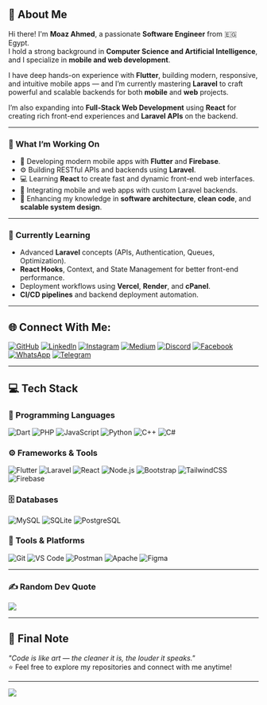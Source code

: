 ## 👋 About Me  

Hi there! I'm **Moaz Ahmed**, a passionate **Software Engineer** from 🇪🇬 Egypt.  
I hold a strong background in **Computer Science and Artificial Intelligence**, and I specialize in **mobile and web development**.  

I have deep hands-on experience with **Flutter**, building modern, responsive, and intuitive mobile apps — and I’m currently mastering **Laravel** to craft powerful and scalable backends for both **mobile** and **web** projects.  

I’m also expanding into **Full-Stack Web Development** using **React** for creating rich front-end experiences and **Laravel APIs** on the backend.

---

### 🎯 What I’m Working On
- 🚀 Developing modern mobile apps with **Flutter** and **Firebase**.  
- ⚙️ Building RESTful APIs and backends using **Laravel**.  
- 💻 Learning **React** to create fast and dynamic front-end web interfaces.  
- 🧩 Integrating mobile and web apps with custom Laravel backends.  
- 🧠 Enhancing my knowledge in **software architecture**, **clean code**, and **scalable system design**.

---

### 🌱 Currently Learning
- Advanced **Laravel** concepts (APIs, Authentication, Queues, Optimization).  
- **React Hooks**, Context, and State Management for better front-end performance.  
- Deployment workflows using **Vercel**, **Render**, and **cPanel**.  
- **CI/CD pipelines** and backend deployment automation.

---

## 🌐 Connect With Me:

[![GitHub](https://img.shields.io/badge/GitHub-100000?logo=github&logoColor=white)](https://github.com/moazahmed-official)
[![LinkedIn](https://img.shields.io/badge/LinkedIn-%230077B5.svg?logo=linkedin&logoColor=white)](https://linkedin.com/in/moaz-ahmed-b11829351)
[![Instagram](https://img.shields.io/badge/Instagram-%23E4405F.svg?logo=Instagram&logoColor=white)](https://www.instagram.com/m03az.ahmed)
[![Medium](https://img.shields.io/badge/Medium-12100E?logo=medium&logoColor=white)](https://medium.com/@moazahmed.official0)
[![Discord](https://img.shields.io/badge/Discord-%237289DA.svg?logo=discord&logoColor=white)](https://discord.gg/moazahmed.official)
[![Facebook](https://img.shields.io/badge/Facebook-%231877F2.svg?logo=facebook&logoColor=white)](https://www.facebook.com/m03az.ahmedd/)
[![WhatsApp](https://img.shields.io/badge/WhatsApp-25D366?style=for-the-badge&logo=whatsapp&logoColor=white)](https://wh.ms/201015036264)
[![Telegram](https://img.shields.io/badge/Telegram-2CA5E0?style=for-the-badge&logo=telegram&logoColor=white)](https://t.me/moazaa0939)


---

## 💻 Tech Stack

### 🧠 Programming Languages  
![Dart](https://img.shields.io/badge/dart-%230175C2.svg?style=for-the-badge&logo=dart&logoColor=white)
![PHP](https://img.shields.io/badge/php-%23777BB4.svg?style=for-the-badge&logo=php&logoColor=white)
![JavaScript](https://img.shields.io/badge/javascript-%23323330.svg?style=for-the-badge&logo=javascript&logoColor=%23F7DF1E)
![Python](https://img.shields.io/badge/python-3670A0?style=for-the-badge&logo=python&logoColor=ffdd54)
![C++](https://img.shields.io/badge/c++-%2300599C.svg?style=for-the-badge&logo=cplusplus&logoColor=white)
![C#](https://img.shields.io/badge/c%23-%23239120.svg?style=for-the-badge&logo=csharp&logoColor=white)

### ⚙️ Frameworks & Tools  
![Flutter](https://img.shields.io/badge/Flutter-%2302569B.svg?style=for-the-badge&logo=Flutter&logoColor=white)
![Laravel](https://img.shields.io/badge/laravel-%23FF2D20.svg?style=for-the-badge&logo=laravel&logoColor=white)
![React](https://img.shields.io/badge/react-%2320232a.svg?style=for-the-badge&logo=react&logoColor=%2361DAFB)
![Node.js](https://img.shields.io/badge/node.js-6DA55F?style=for-the-badge&logo=node.js&logoColor=white)
![Bootstrap](https://img.shields.io/badge/bootstrap-%23563D7C.svg?style=for-the-badge&logo=bootstrap&logoColor=white)
![TailwindCSS](https://img.shields.io/badge/tailwindcss-%2338B2AC.svg?style=for-the-badge&logo=tailwind-css&logoColor=white)
![Firebase](https://img.shields.io/badge/firebase-%23039BE5.svg?style=for-the-badge&logo=firebase)

### 🗄️ Databases  
![MySQL](https://img.shields.io/badge/mysql-4479A1.svg?style=for-the-badge&logo=mysql&logoColor=white)
![SQLite](https://img.shields.io/badge/sqlite-%2307405e.svg?style=for-the-badge&logo=sqlite&logoColor=white)
![PostgreSQL](https://img.shields.io/badge/postgresql-%23336791.svg?style=for-the-badge&logo=postgresql&logoColor=white)

### 🧰 Tools & Platforms  
![Git](https://img.shields.io/badge/git-%23F05033.svg?style=for-the-badge&logo=git&logoColor=white)
![VS Code](https://img.shields.io/badge/VSCode-007ACC?style=for-the-badge&logo=visual-studio-code&logoColor=white)
![Postman](https://img.shields.io/badge/Postman-FF6C37?style=for-the-badge&logo=postman&logoColor=white)
![Apache](https://img.shields.io/badge/apache-%23D42029.svg?style=for-the-badge&logo=apache&logoColor=white)
![Figma](https://img.shields.io/badge/Figma-%23F24E1E.svg?style=for-the-badge&logo=figma&logoColor=white)

---


### ✍️ Random Dev Quote
![](https://quotes-github-readme.vercel.app/api?type=horizontal&theme=tokyonight)

---


## 💬 Final Note  
*"Code is like art — the cleaner it is, the louder it speaks."*  
⭐️ Feel free to explore my repositories and connect with me anytime!

---

[![](https://visitcount.itsvg.in/api?id=moaz-ahmed&icon=0&color=1)](https://visitcount.itsvg.in)

<!-- Proudly created and personalized by Moaz Ahmed -->
